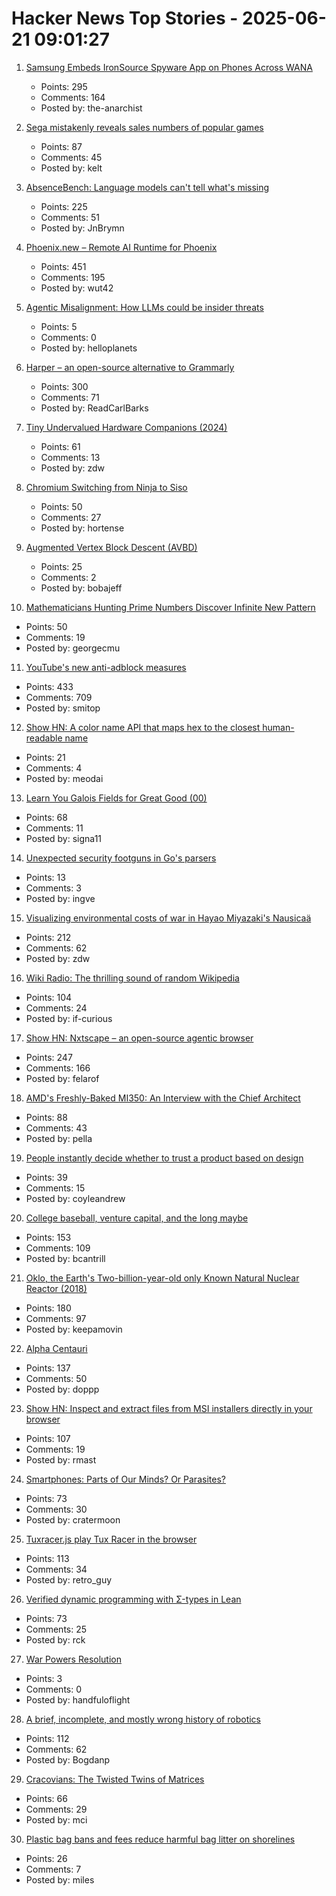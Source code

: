 # Hacker News Top Stories - 2025-06-21 09:01:27

1. [Samsung Embeds IronSource Spyware App on Phones Across WANA](https://smex.org/open-letter-to-samsung-end-forced-israeli-app-installations-in-the-wana-region/)
   - Points: 295
   - Comments: 164
   - Posted by: the-anarchist

2. [Sega mistakenly reveals sales numbers of popular games](https://www.gematsu.com/2025/06/sega-mistakenly-reveals-sales-numbers-for-like-a-dragon-infinite-wealth-persona-3-reload-shin-megami-tensei-v-and-more)
   - Points: 87
   - Comments: 45
   - Posted by: kelt

3. [AbsenceBench: Language models can't tell what's missing](https://arxiv.org/abs/2506.11440)
   - Points: 225
   - Comments: 51
   - Posted by: JnBrymn

4. [Phoenix.new – Remote AI Runtime for Phoenix](https://fly.io/blog/phoenix-new-the-remote-ai-runtime/)
   - Points: 451
   - Comments: 195
   - Posted by: wut42

5. [Agentic Misalignment: How LLMs could be insider threats](https://www.anthropic.com/research/agentic-misalignment)
   - Points: 5
   - Comments: 0
   - Posted by: helloplanets

6. [Harper – an open-source alternative to Grammarly](https://writewithharper.com)
   - Points: 300
   - Comments: 71
   - Posted by: ReadCarlBarks

7. [Tiny Undervalued Hardware Companions (2024)](https://vermaden.wordpress.com/2024/03/21/tiny-undervalued-hardware-companions/)
   - Points: 61
   - Comments: 13
   - Posted by: zdw

8. [Chromium Switching from Ninja to Siso](https://groups.google.com/a/chromium.org/g/chromium-dev/c/v-WOvWUtOpg)
   - Points: 50
   - Comments: 27
   - Posted by: hortense

9. [Augmented Vertex Block Descent (AVBD)](https://graphics.cs.utah.edu/research/projects/avbd/)
   - Points: 25
   - Comments: 2
   - Posted by: bobajeff

10. [Mathematicians Hunting Prime Numbers Discover Infinite New Pattern](https://www.scientificamerican.com/article/mathematicians-hunting-prime-numbers-discover-infinite-new-pattern-for/)
   - Points: 50
   - Comments: 19
   - Posted by: georgecmu

11. [YouTube's new anti-adblock measures](https://iter.ca/post/yt-adblock/)
   - Points: 433
   - Comments: 709
   - Posted by: smitop

12. [Show HN: A color name API that maps hex to the closest human-readable name](https://meodai.github.io/color-name-api/)
   - Points: 21
   - Comments: 4
   - Posted by: meodai

13. [Learn You Galois Fields for Great Good (00)](https://xorvoid.com/galois_fields_for_great_good_00.html)
   - Points: 68
   - Comments: 11
   - Posted by: signa11

14. [Unexpected security footguns in Go's parsers](https://blog.trailofbits.com/2025/06/17/unexpected-security-footguns-in-gos-parsers/)
   - Points: 13
   - Comments: 3
   - Posted by: ingve

15. [Visualizing environmental costs of war in Hayao Miyazaki's Nausicaä](https://jgeekstudies.org/2025/06/20/wilted-lands-and-wounded-worlds-visualizing-environmental-costs-of-war-in-hayao-miyazakis-nausicaa-of-the-valley-of-the-wind/)
   - Points: 212
   - Comments: 62
   - Posted by: zdw

16. [Wiki Radio: The thrilling sound of random Wikipedia](https://www.monkeon.co.uk/wikiradio/)
   - Points: 104
   - Comments: 24
   - Posted by: if-curious

17. [Show HN: Nxtscape – an open-source agentic browser](https://github.com/nxtscape/nxtscape)
   - Points: 247
   - Comments: 166
   - Posted by: felarof

18. [AMD's Freshly-Baked MI350: An Interview with the Chief Architect](https://chipsandcheese.com/p/amds-freshly-baked-mi350-an-interview)
   - Points: 88
   - Comments: 43
   - Posted by: pella

19. [People instantly decide whether to trust a product based on design](https://www.andrewcoyle.com/blog/beauty-is-objective)
   - Points: 39
   - Comments: 15
   - Posted by: coyleandrew

20. [College baseball, venture capital, and the long maybe](https://bcantrill.dtrace.org/2025/06/15/college-baseball-venture-capital-and-the-long-maybe/)
   - Points: 153
   - Comments: 109
   - Posted by: bcantrill

21. [Oklo, the Earth's Two-billion-year-old only Known Natural Nuclear Reactor (2018)](https://www.iaea.org/newscenter/news/meet-oklo-the-earths-two-billion-year-old-only-known-natural-nuclear-reactor)
   - Points: 180
   - Comments: 97
   - Posted by: keepamovin

22. [Alpha Centauri](https://www.filfre.net/2025/06/alpha-centauri/)
   - Points: 137
   - Comments: 50
   - Posted by: doppp

23. [Show HN: Inspect and extract files from MSI installers directly in your browser](https://pymsi.readthedocs.io/en/latest/msi_viewer.html)
   - Points: 107
   - Comments: 19
   - Posted by: rmast

24. [Smartphones: Parts of Our Minds? Or Parasites?](https://www.tandfonline.com/doi/full/10.1080/00048402.2025.2504070)
   - Points: 73
   - Comments: 30
   - Posted by: cratermoon

25. [Tuxracer.js play Tux Racer in the browser](https://github.com/ebbejan/tux-racer-js)
   - Points: 113
   - Comments: 34
   - Posted by: retro_guy

26. [Verified dynamic programming with Σ-types in Lean](https://tannerduve.github.io/blog/memoization-sigma/)
   - Points: 73
   - Comments: 25
   - Posted by: rck

27. [War Powers Resolution](https://en.wikipedia.org/wiki/War_Powers_Resolution)
   - Points: 3
   - Comments: 0
   - Posted by: handfuloflight

28. [A brief, incomplete, and mostly wrong history of robotics](https://generalrobots.substack.com/p/a-brief-incomplete-and-mostly-wrong)
   - Points: 112
   - Comments: 62
   - Posted by: Bogdanp

29. [Cracovians: The Twisted Twins of Matrices](https://marcinciura.wordpress.com/2025/06/20/cracovians-the-twisted-twins-of-matrices/)
   - Points: 66
   - Comments: 29
   - Posted by: mci

30. [Plastic bag bans and fees reduce harmful bag litter on shorelines](https://www.science.org/doi/10.1126/science.adp9274)
   - Points: 26
   - Comments: 7
   - Posted by: miles

